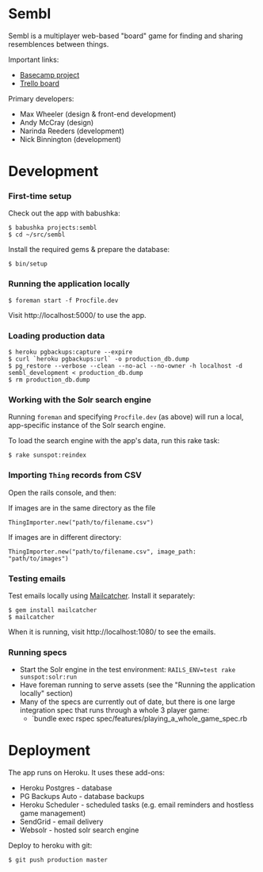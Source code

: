 # Sembl

Sembl is a multiplayer web-based "board" game for finding and sharing resemblences between things.

Important links:

* [Basecamp project](https://basecamp.com/1782196/projects/3404831)
* [Trello board](https://trello.com/b/vr2JHoIc/sembl)

Primary developers:

* Max Wheeler (design & front-end development)
* Andy McCray (design)
* Narinda Reeders (development)
* Nick Binnington (development)

# Development

### First-time setup

Check out the app with babushka:

    $ babushka projects:sembl
    $ cd ~/src/sembl

Install the required gems & prepare the database:

    $ bin/setup

### Running the application locally

    $ foreman start -f Procfile.dev

Visit http://localhost:5000/ to use the app.

### Loading production data

    $ heroku pgbackups:capture --expire
    $ curl `heroku pgbackups:url` -o production_db.dump
    $ pg_restore --verbose --clean --no-acl --no-owner -h localhost -d sembl_development < production_db.dump
    $ rm production_db.dump

### Working with the Solr search engine

Running `foreman` and specifying `Procfile.dev` (as above) will run a local, app-specific instance of the Solr search engine.

To load the search engine with the app's data, run this rake task:

    $ rake sunspot:reindex

### Importing `Thing` records from CSV

Open the rails console, and then:

If images are in the same directory as the file

    ThingImporter.new("path/to/filename.csv")

If images are in different directory:

    ThingImporter.new("path/to/filename.csv", image_path: "path/to/images")

### Testing emails

Test emails locally using [Mailcatcher](http://mailcatcher.me/). Install it separately:

    $ gem install mailcatcher
    $ mailcatcher

When it is running, visit http://localhost:1080/ to see the emails.

### Running specs

* Start the Solr engine in the test environment: `RAILS_ENV=test rake sunspot:solr:run`
* Have foreman running to serve assets (see the "Running the application locally" section)
* Many of the specs are currently out of date, but there is one large integration spec that runs through a whole 3 player game:
  * `bundle exec rspec spec/features/playing_a_whole_game_spec.rb

# Deployment

The app runs on Heroku. It uses these add-ons:

* Heroku Postgres - database
* PG Backups Auto - database backups
* Heroku Scheduler - scheduled tasks (e.g. email reminders and hostless game management)
* SendGrid - email delivery
* Websolr - hosted solr search engine

Deploy to heroku with git:

    $ git push production master
